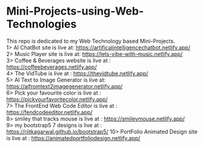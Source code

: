 # Mini-Projects-using-Web-Technologies
This repo is dedicated to my Web Technology based Mini-Projects.</br>
1> AI ChatBot site is live at: https://artificalintelligencechatbot.netlify.app/ </br>
2> Music Player site is live at: https://lets-vibe-with-music.netlify.app/ </br>
3> Coffee & Beverages website is live at : https://coffeebeverages.netlify.app/ </br>
4> The VidTube is live at : https://thevidtube.netlify.app/ </br>
5> AI Text to Image Generator is live at: https://aifromtext2imagegenerator.netlify.app/ </br>
6> Pick your favourite color is live at : https://pickyourfavoritecolor.netlify.app/ </br>
7> The FrontEnd Web Code Editor is live at : https://fendcodeeditor.netlify.app/ </br>
8> smiley that tracks mouse is live at : https://smileymouse.netlify.app/ </br>
9> my bootstrap5 7 designs is live at : https://riitkagarwal.github.io/bootstrap5/
10> PortFolio Animated Design site is live at : https://animatedportfoliodesign.netlify.app/

